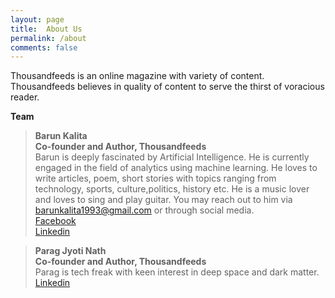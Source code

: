 ```yaml
---
layout: page
title:  About Us
permalink: /about
comments: false
---
```


<div class="row justify-content-between">
<div class="col-md-8 pr-5">

<p>Thousandfeeds is an online magazine with variety of content. Thousandfeeds believes in quality of content to serve the thirst of voracious reader.</p>


**Team**

>**Barun Kalita** </br>
>**Co-founder and Author, Thousandfeeds** </br>
>Barun is  deeply fascinated by Artificial Intelligence. He is currently engaged in the field of analytics using machine learning. He loves to write articles, poem, short stories with topics ranging from technology, sports, culture,politics, history etc. He is a music lover and loves to sing and play guitar.  You may reach out to him via barunkalita1993@gmail.com or through social media.</br>
[Facebook](https://www.facebook.com/barun.kalita.3)  
[Linkedin](https://www.linkedin.com/in/barun-kalita-3a8809a2/)


>**Parag Jyoti Nath**</br>
>**Co-founder and Author, Thousandfeeds**</br>
Parag is tech freak with keen interest in deep space and dark matter.</br>
[Linkedin](https://www.linkedin.com/in/paragjyoti/)







</div>
</div>

